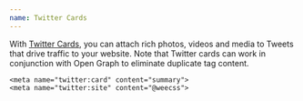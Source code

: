 ```yaml
---
name: Twitter Cards
---
```


With [Twitter Cards](https://dev.twitter.com/docs/cards), you can attach rich photos, videos and media to Tweets that drive traffic to your website. Note that Twitter 
cards can work in conjunction with Open Graph to eliminate duplicate tag 
content.

```markup
<meta name="twitter:card" content="summary">
<meta name="twitter:site" content="@weecss">
```